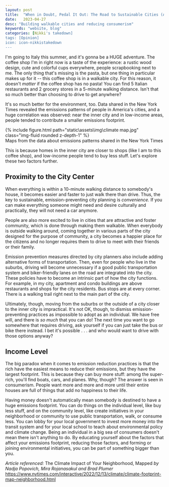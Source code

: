 ```yaml
---
layout: post
title:  "When in Doubt, Pedal It Out: The Road to Sustainable Cities (And Living Your Amalfi Coast Dreams)"
date:   2023-04-27
desc: "Building walkable cities and reducing consumerism"
keywords: "website, blog"
categories: [Nikki's takedown]
tags: [Opinion]
icon: icon-nikkistakedown
---
```


I'm going to Italy this summer, and it's gonna be a HUGE adventure. The coffee shop I'm in right now is a taste of the experience: a rustic wood design, cute and colorful cups everywhere, people scrapbooking next to me. The only thing that's missing is the pasta, but one thing in particular makes up for it -- this coffee shop is in a walkable city. For this reason, it doesn't *matter* if the coffee shop has no pasta! You can find 5 Italian restaurants and 2 grocery stores in a 5-minute walking distance. Isn't that so much better than choosing to drive to get anywhere?

It's so much better for the environment, too. Data shared in the New York Times revealed the emissions patterns of people in America's cities, and a huge correlation was observed: near the inner city and in low-income areas, people tended to contribute a smaller emissions footprint.

<div class="row mt-3">
    <div class="col-sm mt-3 mt-md-0">
        {% include figure.html path="static\assets\img\climate map.jpg" class="img-fluid rounded z-depth-1" %}
    </div>
</div>
<div class="caption">
    Maps from the data about emissions patterns shared in the New York Times
</div>


This is because homes in the inner city are closer to shops (like I am to this coffee shop), and low-income people tend to buy less stuff. Let's explore these two factors further.

## Proximity to the City Center

When everything is within a 10-minute walking distance to somebody's house, it becomes easier and faster to just walk there than drive. Thus, the key to sustainable, emission-preventing city planning is *convenience.* If you can make everything someone might need and desire culturally and practically, they will not need a car anymore. 

People are also more excited to live in cities that are attractive and foster community, which is done through making them walkable. When everybody is outside walking around, coming together in various parts of the city designed for the purpose of community, a city becomes a happier place for the citizens and no longer requires them to drive to meet with their friends or their family. 

Emission prevention measures directed by city planners also include adding alternative forms of transportation. Then, even for people who live in the suburbs, driving will become unnecessary if a good public transportation system and biker-friendly lanes on the road are integrated into the city. These policies have to become an intrinsic part of how the city functions. For example, in my city, apartment and condo buildings are above restaurants and shops for the city residents. Bus stops are at every corner. There is a walking trail right next to the main part of the city. 

Ultimately, though, moving from the suburbs or the outside of a city closer to the inner city is impractical. It's not OK, though, to dismiss emission-preventing practices as impossible to adopt as an individual. We have free will, and there is *so much* that you can do! The next time you want to go somewhere that requires driving, ask yourself if you can just take the bus or bike there instead. I bet it's possible . . . and who would want to drive with those options anyway?

## Income Level

The big paradox when it comes to emission reduction practices is that the rich have the easiest means to reduce their emissions, but they have the largest footprint. This is because they can buy more stuff: among the super-rich, you'll find boats, cars, and planes. Why, though? The answer is seen in consumerism. People want more and more and more until their entire houses are full of things that add no happiness to their life. 

Having money doesn't automatically mean somebody is destined to have a huge emissions footprint. You can do things on the individual level, like buy less stuff, and on the community level, like create initiatives in your neighborhood or community to use public transportation, walk, or consume less. You can lobby for your local government to invest more money into the transit system and for your local school to teach about environmental policy and climate change. Being an individual in a big sea of consumers doesn't mean there isn't anything to do. By educating yourself about the factors that affect your emissions footprint, reducing those factors, and forming or joining environmental initiatives, you can be part of something bigger than you.

*Article referenced:* The Climate Impact of Your Neighborhood, Mapped *by Nadja Popovich, Mira Rojanasakul and Brad Plumer*
https://www.nytimes.com/interactive/2022/12/13/climate/climate-footprint-map-neighborhood.html 